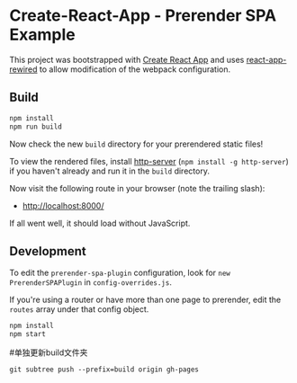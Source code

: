 # Create-React-App - Prerender SPA Example

This project was bootstrapped with [Create React App](https://github.com/facebookincubator/create-react-app) and uses [react-app-rewired](https://github.com/timarney/react-app-rewired) to allow modification of the webpack configuration.

## Build

```bash
npm install
npm run build
```

Now check the new `build` directory for your prerendered static files!

To view the rendered files, install [http-server](https://www.npmjs.com/package/http-server) (`npm install -g http-server`) if you haven't already and run it in the `build` directory.

Now visit the following route in your browser (note the trailing slash):

- [http://localhost:8000/](http://localhost:8000/)

If all went well, it should load without JavaScript.

## Development

To edit the `prerender-spa-plugin` configuration, look for `new PrerenderSPAPlugin` in `config-overrides.js`.

If you're using a router or have more than one page to prerender, edit the `routes` array under that config object.

```bash
npm install
npm start
```
#单独更新build文件夹
```
git subtree push --prefix=build origin gh-pages
```
